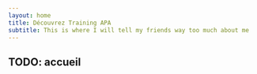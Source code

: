 ```yaml
---
layout: home
title: Découvrez Training APA
subtitle: This is where I will tell my friends way too much about me
---
```


## TODO: accueil